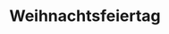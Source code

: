 ---
title: 2. Weihnachtsfeiertag
filter:
    kind: holiday
dates:
    start: 2022-12-26
    end: 2022-12-26
_build:
  render: false # no permalink/single-page, we WANT THIS
  list: true # but render on the list pages
---